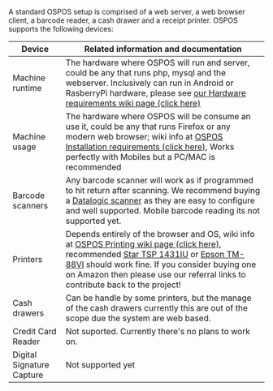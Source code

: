 A standard OSPOS setup is comprised of a web server, a web browser client, a barcode reader, a cash drawer and a receipt printer.
OSPOS supports the following devices:

| Device  | Related information and documentation |
| ------------- | ------------- |
| Machine runtime | The hardware where OSPOS will run and server, could be any that runs php, mysql and the webserver. Inclusively can run in Android or RasberryPi hardware, please see [our Hardware requirements wiki page (click here)](OSPOS-development-index#requirements) |
| Machine usage | The hardware where OSPOS will be consume an use it, could be any that runs Firefox or any modern web browser; wiki info at [OSPOS Installation requirements (click here)](OSPOS-development-index#tech-installation), Works perfectly with Mobiles but a PC/MAC is recommended |
| Barcode scanners | Any barcode scanner will work as if programmed to hit return after scanning. We recommend buying a [Datalogic scanner](https://www.amazon.com/gp/search/ref=as_li_qf_sp_sr_tl?ie=UTF8&tag=ospos-20&keywords=datalogic%20quickscan&index=aps&camp=1789&creative=9325&linkCode=ur2&linkId=4278b9783c5aaad9dc17ae38debc6f3e) as they are easy to configure and well supported. Mobile barcode reading its not supported yet. |
| Printers  | Depends entirely of the browser and OS, wiki info at [OSPOS Printing wiki page (click here)](Printing), recommended [Star TSP 1431IU](https://www.amazon.com/gp/search/ref=as_li_qf_sp_sr_tl?ie=UTF8&tag=ospos-20&keywords=Star%20TSP143&index=aps&camp=1789&creative=9325&linkCode=ur2&linkId=68fb044e8a64e9842477d82710e8fd70) or [Epson TM-88VI](https://amzn.to/38XX2VL) should work fine. If you consider buying one on Amazon then please use our referral links to contribute back to the project! |
| Cash drawers  | Can be handle by some printers, but the manage of the cash drawers currently this are out of the scope due the system are web based.  |
| Credit Card Reader | Not suported. Currently there's no plans to work on. |
| Digital Signature Capture | Not supported yet |
